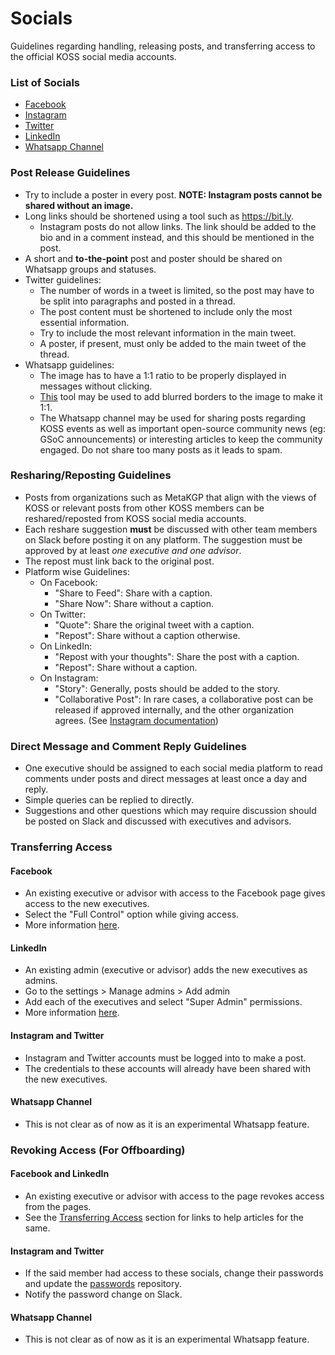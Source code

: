 # Socials
Guidelines regarding handling, releasing posts, and transferring access to the official KOSS social media accounts.

### List of Socials
- [Facebook](https://www.facebook.com/kossiitkgp/)
- [Instagram](https://www.instagram.com/kossiitkgp/)
- [Twitter](https://twitter.com/kossiitkgp)
- [LinkedIn](https://www.linkedin.com/company/kharagpur-open-source-society)
- [Whatsapp Channel](https://whatsapp.com/channel/0029VaR3Adf8vd1TKOUtCo3W)

### Post Release Guidelines
- Try to include a poster in every post. **NOTE: Instagram posts cannot be shared without an image.**
- Long links should be shortened using a tool such as https://bit.ly.
    - Instagram posts do not allow links. The link should be added to the bio and in a comment instead, and this should be mentioned in the post.
- A short and **to-the-point** post and poster should be shared on Whatsapp groups and statuses.
- Twitter guidelines:
    - The number of words in a tweet is limited, so the post may have to be split into paragraphs and posted in a thread.
    - The post content must be shortened to include only the most essential information.
    - Try to include the most relevant information in the main tweet.
    - A poster, if present, must only be added to the main tweet of the thread.
- Whatsapp guidelines:
    - The image has to have a 1:1 ratio to be properly displayed in messages without clicking.
    - [This](https://pinetools.com/blurred-frame-images-generator) tool may be used to add blurred borders to the image to make it 1:1.
    - The Whatsapp channel may be used for sharing posts regarding KOSS events as well as important open-source community news (eg: GSoC announcements) or interesting articles to keep the community engaged. Do not share too many posts as it leads to spam.

### Resharing/Reposting Guidelines
- Posts from organizations such as MetaKGP that align with the views of KOSS or relevant posts from other KOSS members can be reshared/reposted from KOSS social media accounts.
- Each reshare suggestion **must** be discussed with other team members on Slack before posting it on any platform. The suggestion must be approved by at least *one executive and one advisor*.
- The repost must link back to the original post.
- Platform wise Guidelines:
    - On Facebook:
        - "Share to Feed": Share with a caption.
        - "Share Now": Share without a caption.
    - On Twitter:
        - "Quote": Share the original tweet with a caption.
        - "Repost": Share without a caption otherwise.
    - On LinkedIn:
        - "Repost with your thoughts": Share the post with a caption.
        - "Repost": Share without a caption.
    - On Instagram:
        - "Story": Generally, posts should be added to the story.
        - "Collaborative Post": In rare cases, a collaborative post can be released if approved internally, and the other organization agrees. (See [Instagram documentation](https://help.instagram.com/5861247717337470/?cms_platform=iphone-app&helpref=platform_switcher))

### Direct Message and Comment Reply Guidelines
- One executive should be assigned to each social media platform to read comments under posts and direct messages at least once a day and reply.
- Simple queries can be replied to directly.
- Suggestions and other questions which may require discussion should be posted on Slack and discussed with executives and advisors.

### Transferring Access
#### Facebook
- An existing executive or advisor with access to the Facebook page gives access to the new executives.
- Select the "Full Control" option while giving access.
- More information [here](https://www.facebook.com/help/187316341316631).

#### LinkedIn
- An existing admin (executive or advisor) adds the new executives as admins.
- Go to the settings > Manage admins > Add admin
- Add each of the executives and select "Super Admin" permissions.
- More information [here](https://www.linkedin.com/help/linkedin/answer/a541981).

#### Instagram and Twitter
- Instagram and Twitter accounts must be logged into to make a post.
- The credentials to these accounts will already have been shared with the new executives.

#### Whatsapp Channel
- This is not clear as of now as it is an experimental Whatsapp feature.

### Revoking Access (For Offboarding)
#### Facebook and LinkedIn
- An existing executive or advisor with access to the page revokes access from the pages.
- See the [Transferring Access](#transferring-access) section for links to help articles for the same.

#### Instagram and Twitter
- If the said member had access to these socials, change their passwords and update the [passwords](https://github.com/kossiitkgp/passwords) repository.
- Notify the password change on Slack.

#### Whatsapp Channel
- This is not clear as of now as it is an experimental Whatsapp feature.
